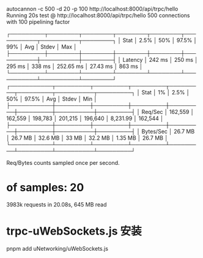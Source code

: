 autocannon -c 500 -d 20 -p 100 http://localhost:8000/api/trpc/hello
Running 20s test @ http://localhost:8000/api/trpc/hello
500 connections with 100 pipelining factor


┌─────────┬────────┬────────┬────────┬────────┬───────────┬──────────┬────────┐
│ Stat    │ 2.5%   │ 50%    │ 97.5%  │ 99%    │ Avg       │ Stdev    │ Max    │
├─────────┼────────┼────────┼────────┼────────┼───────────┼──────────┼────────┤
│ Latency │ 242 ms │ 250 ms │ 295 ms │ 338 ms │ 252.65 ms │ 27.43 ms │ 863 ms │
└─────────┴────────┴────────┴────────┴────────┴───────────┴──────────┴────────┘
┌───────────┬─────────┬─────────┬─────────┬─────────┬─────────┬──────────┬─────────┐
│ Stat      │ 1%      │ 2.5%    │ 50%     │ 97.5%   │ Avg     │ Stdev    │ Min     │
├───────────┼─────────┼─────────┼─────────┼─────────┼─────────┼──────────┼─────────┤
│ Req/Sec   │ 162,559 │ 162,559 │ 198,783 │ 201,215 │ 196,640 │ 8,231.99 │ 162,544 │
├───────────┼─────────┼─────────┼─────────┼─────────┼─────────┼──────────┼─────────┤
│ Bytes/Sec │ 26.7 MB │ 26.7 MB │ 32.6 MB │ 33 MB   │ 32.2 MB │ 1.35 MB  │ 26.7 MB │
└───────────┴─────────┴─────────┴─────────┴─────────┴─────────┴──────────┴─────────┘

Req/Bytes counts sampled once per second.
# of samples: 20

3983k requests in 20.08s, 645 MB read

# trpc-uWebSockets.js 安装
pnpm add uNetworking/uWebSockets.js
